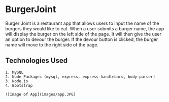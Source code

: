 # BurgerJoint

Burger Joint is a restaurant app that allows users to input the name of the burgers they would like to eat.  When a user submits a burger name, the app will display the burger on the left side of the page.  It will then give the user an option to devour the burger.  If the devour button is clicked, the burger name will move to the right side of the page.

## Technologies Used
	1. MySQL	
	2. Node Packages (mysql, express, express-handlebars, body-parser)
	3. Node.js
	4. Bootstrap

	![Image of App](images/app.JPG)
